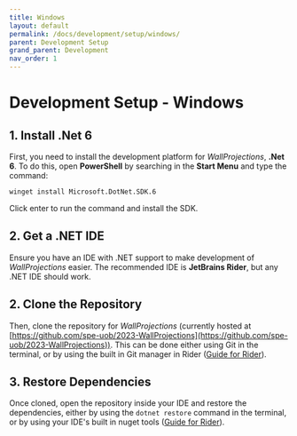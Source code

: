 ```yaml
---
title: Windows
layout: default
permalink: /docs/development/setup/windows/
parent: Development Setup
grand_parent: Development
nav_order: 1
---
```


# Development Setup - Windows

## 1. Install .Net 6
First, you need to install the development platform for *WallProjections*, **.Net 6**. To do this, open **PowerShell**
by searching in the **Start Menu** and type the command:

```
winget install Microsoft.DotNet.SDK.6
```

Click enter to run the command and install the SDK.

## 2. Get a .NET IDE
Ensure you have an IDE with .NET support to make development of *WallProjections* easier. The recommended IDE is 
**JetBrains Rider**, but any .NET IDE should work.

## 2. Clone the Repository
Then, clone the repository for *WallProjections* (currently hosted at 
[https://github.com/spe-uob/2023-WallProjections](https://github.com/spe-uob/2023-WallProjections)).
This can be done either using Git in the terminal, or by using the built in Git manager in Rider 
([Guide for Rider](https://www.jetbrains.com/help/rider/Set_up_a_Git_repository.html#clone-repo)). 

## 3. Restore Dependencies
Once cloned, open the repository inside your IDE and restore the dependencies, either by using the `dotnet restore` 
command in the terminal, or by using your IDE's built in nuget tools 
([Guide for Rider](https://www.jetbrains.com/help/rider/Using_NuGet.html#restoring)).